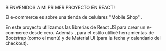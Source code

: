 BIENVENIDOS A MI PRIMER PROYECTO EN REACT!

El e-commerce es sobre una tienda de celulares "Mobile.Shop" .

En este proyecto utilizamos las librerías de React JS para crear un e-commerce desde cero. Además , para el estilo utilicé herramientas de Bootstrap (como el menú) y de Material UI (para la fecha y calendario del checkout).

